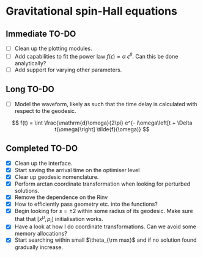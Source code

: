 # Gravitational spin-Hall equations

## Immediate TO-DO
- [ ] Clean up the plotting modules.
- [ ] Add capabilities to fit the power law $f(\epsilon) = \alpha~\epsilon^\beta$. Can this be done analytically?
- [ ] Add support for varying other parameters.

## Long TO-DO

- [ ] Model the waveform, likely as such that the time delay is calculated with respect to the geodesic.

$$
f(t) = \int \frac{\mathrm{d}\omega}{2\pi} e^{- i\omega\left[t + \Delta t(\omega)\right] \tilde{f}(\omega)}
$$


## Completed TO-DO
- [x] Clean up the interface.
- [x] Start saving the arrival time on the optimiser level
- [x] Clear up geodesic nomenclature.
- [x] Perform arctan coordinate transformation when looking for perturbed solutions.
- [x] Remove the dependence on the Rinv
- [x] How to efficiently pass geometry etc. into the functions?
- [x] Begin looking for $s=\pm 2$ within some radius of its geodesic. Make sure that that $[x^\mu, p_i]$ initialisation works.
- [x] Have a look at how I do coordinate transformations. Can we avoid some memory allocations?
- [x] Start searching within small $\theta_{\rm max}$ and if no solution found gradually increase.